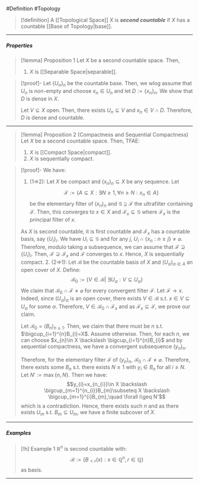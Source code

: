 #Definition #Topology 

> [!definition]
> A [[Topological Space]] $X$ is ***second countable*** if $X$ has a countable [[Base of Topology|base]].
---
##### Properties
> [!lemma] Proposition 1
> Let $X$ be a second countable space. Then, 
> 1. $X$ is [[Separable Space|separable]].

> [!proof]-
> Let $\{ U_{n} \}_{n}$ be the countable base. Then, we wlog assume that $U_{n}$ is non-empty and choose $x_{n}\in U_{n}$ and let $D:=\{ x_{n} \}_{n}$. We show that $D$ is dense in $X$.
> 
>  Let $V\subseteq X$ open. Then, there exists $U_{n}\subseteq V$ and $x_{n}\in V\cap D$. Therefore, $D$ is dense and countable.
---
> [!lemma] Proposition 2 (Compactness and Sequential Compactness)
> Let $X$ be a second countable space. Then, TFAE:
> 1. $X$ is [[Compact Space|compact]].
> 2. $X$ is sequentially compact.

> [!proof]-
> We have:
> 1. (1=>2): Let $X$ be compact and $(x_{n})_{n}\subseteq X$ be any sequence. Let $$\mathcal{F}:=\{ A\subseteq X: \exists N\geq 1, \forall n\geq N: x_{n}\in A \}$$be the elementary filter of $(x_{n})_{n}$ and $\mathcal{G}\supseteq \mathcal{F}$ the ultrafilter containing $\mathcal{F}$. Then, this converges to $x\in X$ and $\mathcal{F}_{x}\subseteq \mathcal{G}$ where $\mathcal{F}_{x}$ is the principal filter of $x$. 
>    
> 	As $X$ is second countable, it is first countable and $\mathcal{F}_{x}$ has a countable basis, say $\{ U_{i} \}_{i}$. We have $U_{i}\subseteq \mathcal{G}$ and for any $j$, $U_{i}\cap \{ x_{n}: n\geq j \}\neq \varnothing$. Therefore, modulo taking a subsequence, we can assume that $\mathcal{F}\supseteq\{ U_{i} \}_{i}$. Then, $\mathcal{F}\supseteq\mathcal{F}_{x}$ and $\mathcal{F}$ converges to $x$. Hence, $X$ is sequentially compact.
> 2. (2=>1): Let $\mathcal{B}$ be the countable basis of $X$ and $(U_{\alpha})_{\alpha \in A}$ an open cover of $X$. Define: $$\mathcal{B}_{0}:=\{ V\in \mathcal{B}|\  \exists U_{\alpha}:V \subseteq U_{\alpha}\}$$We claim that $\mathcal{B}_{0}\cap \mathcal{F}\neq \varnothing$ for every convergent filter $\mathcal{F}$. Let $\mathcal{F}\to x$. Indeed, since $(U_{\alpha})_{\alpha}$ is an open cover, there exists $V\in \mathcal{B}$ s.t. $x\in V\subseteq U_{\alpha}$ for some $\alpha$. Therefore, $V\in \mathcal{B}_{0}\cap \mathcal{F}_{x}$ and as $\mathcal{F}_{x}\subseteq \mathcal{F}$, we prove our claim.
>    
>    Let $\mathcal{B}_{0}=(B_{n})_{n\geq 1}$. Then, we claim that there must be $n$ s.t. $\bigcup_{i=1}^{n}B_{i}=X$. Assume otherwise. Then, for each $n$, we can choose $x_{n}\in X \backslash \bigcup_{i=1}^{n}B_{i}$ and by sequential compactness, we have a convergent subsequence $(y_{n})_{n}$. 
>    
>    Therefore, for the elementary filter $\mathcal{F}$ of $(y_{n})_{n}$, $\mathcal{B}_{0}\cap \mathcal{F}\neq \varnothing$. Therefore, there exists some $B_{n}$ s.t. there exists $N\geq 1$ with $y_{i}\in B_{n}$ for all $i\geq N$. Let $N':=\max\{ n,N \}$. Then we have: $$y_{i}=x_{n_{i}}\in X \backslash \bigcup_{m=1}^{n_{i}}B_{m}\subseteq X \backslash \bigcup_{m=1}^{i}B_{m},\quad \forall i\geq N'$$which is a contradiction. Hence, there exists  such $n$ and as there exists $U_{m}$ s.t. $B_{m}\subseteq U_{m}$, we have a finite subcover of $X$. 
--- 
##### Examples
> [!h] Example 1
> $\mathbb{R}^n$ is second countable with: $$\mathcal{B}:=\{ B_{<r}(x):x\in \mathbb{Q}^n,r\in \mathbb{Q} \}$$ as basis.
---
